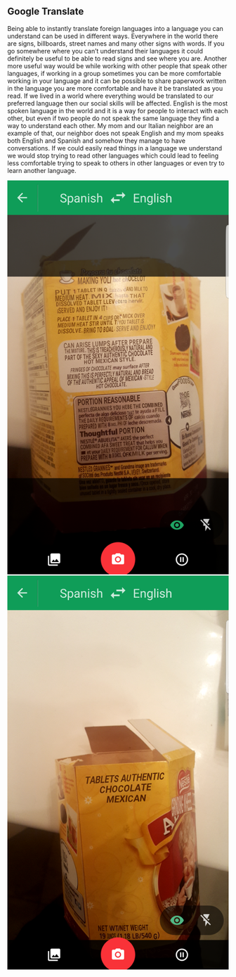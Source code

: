 ## Google Translate

Being able to instantly translate foreign languages into a language you can understand can be used in different ways.   Everywhere in the world there are signs, billboards, street names and many other signs with words.  If you go somewhere where you can’t understand their languages it could definitely be useful to be able to read signs and see where you are.  Another more useful way would be while working with other people that speak other languages, if working in a group sometimes you can be more comfortable working in your language and it can be possible to share paperwork written in the language you are more comfortable and have it be translated as you read.  If we lived in a world where everything would be translated to our preferred language then our social skills will be affected.  English is the most spoken language in the world and it is a way for people to interact with each other, but even if two people do not speak the same language they find a way to understand each other.  My mom and our Italian neighbor are an example of that, our neighbor does not speak English and my mom speaks both English and Spanish and somehow they manage to have conversations.  If we could easily read things in a language we understand we would stop trying to read other languages which could lead to feeling less comfortable trying to speak to others in other languages or even try to learn another language.

![Image](1.jpg) ![Image](2.jpg)



